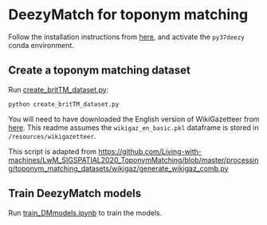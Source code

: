 # DeezyMatch for toponym matching

Follow the installation instructions from [here](
https://github.com/Living-with-machines/LwM_SIGSPATIAL2020_ToponymMatching#installation), and activate the `py37deezy` conda environment.

## Create a toponym matching dataset

Run [create_britTM_dataset.py](https://github.com/Living-with-machines/PlaceLinking/blob/fuzzy_matching/toponym_matching/create_britTM_dataset.py):
```
python create_britTM_dataset.py
```

You will need to have downloaded the English version of WikiGazetteer from [here](https://zenodo.org/record/4034819). This readme assumes the `wikigaz_en_basic.pkl` dataframe is stored in `/resources/wikigazetteer`. 

This script is adapted from https://github.com/Living-with-machines/LwM_SIGSPATIAL2020_ToponymMatching/blob/master/processing/toponym_matching_datasets/wikigaz/generate_wikigaz_comb.py

## Train DeezyMatch models

Run [train_DMmodels.ipynb](https://github.com/Living-with-machines/PlaceLinking/blob/fuzzy_matching/toponym_matching/train_DMmodels.ipynb) to train the models.